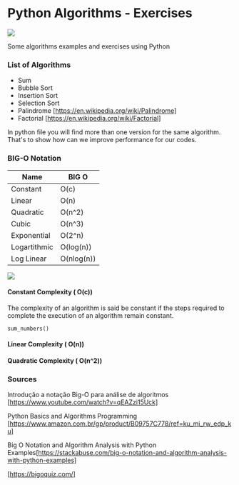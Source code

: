 # Python Algorithms - Exercises #
![](https://img.shields.io/badge/Python-3.8-blue.svg)

Some algorithms examples and exercises using Python


### List of Algorithms ####

- Sum
- Bubble Sort
- Insertion Sort
- Selection Sort
- Palindrome [https://en.wikipedia.org/wiki/Palindrome]
- Factorial [https://en.wikipedia.org/wiki/Factorial]

In python file you will find more than one version for the same algorithm. That's to show how can we improve performance for our codes.

### BIG-O Notation ####

|Name | BIG O |
|---|---|
|Constant | O(c) |
|Linear | O(n) |
|Quadratic | O(n^2) |
|Cubic | O(n^3) |
|Exponential | O(2^n) |
|Logartithmic | O(log(n)) |
|Log Linear | O(nlog(n)) |


![](https://res.cloudinary.com/practicaldev/image/fetch/s--u5FI10Fg--/c_limit%2Cf_auto%2Cfl_progressive%2Cq_auto%2Cw_880/https://thepracticaldev.s3.amazonaws.com/i/9f7ruqkkz9xl0937b1nf.png)


#### Constant Complexity ( O(c)) ####

The complexity of an algorithm is said be constant if the steps required to complete the execution of an algorithm remain constant.

```sum_numbers()```

#### Linear Complexity ( O(n)) ####


#### Quadratic Complexity ( O(n^2))


### Sources ####

Introdução a notação Big-O para análise de algoritmos [https://www.youtube.com/watch?v=qEAZzi15Uck]

Python Basics and Algorithms Programming [https://www.amazon.com.br/gp/product/B09757C778/ref=ku_mi_rw_edp_ku]

Big O Notation and Algorithm Analysis with Python Examples[https://stackabuse.com/big-o-notation-and-algorithm-analysis-with-python-examples]

[https://bigoquiz.com/]